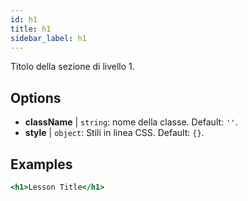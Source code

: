 ```yaml
---
id: h1
title: h1
sidebar_label: h1
---
```


Titolo della sezione di livello 1.

## Options

* __className__ | `string`: nome della classe. Default: `''`.
* __style__ | `object`: Stili in linea CSS. Default: `{}`.


## Examples

```jsx live
<h1>Lesson Title</h1>
```

